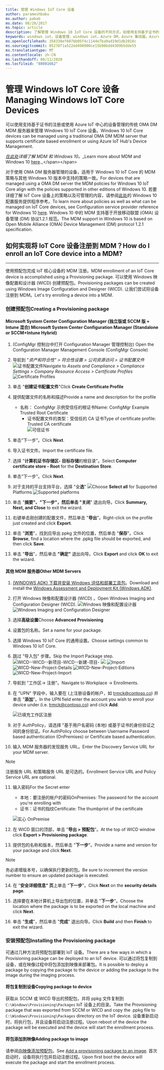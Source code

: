 ```yaml
---
title: 管理 Windows IoT Core 设备
author: parameshbabu
ms.author: pabab
ms.date: 08/28/2017
ms.topic: article
description: 了解管理 Windows 10 IoT Core 设备的不同方式，如使用支持基于证书的注册的传统 OMA DM MDM 服务器。
keywords: windows iot，设备管理，windows iot，Azure DM，Azure 集线器，Azure IoT
ms.openlocfilehash: 358338ef607bb05f4c1144e7ba9ad19d1db2018c
ms.sourcegitcommit: 05278f1a522ed498900ce15b98bdd4389b5dde55
ms.translationtype: MT
ms.contentlocale: zh-CN
ms.lasthandoff: 08/11/2020
ms.locfileid: "88081662"
---
```

# <a name="managing-windows-iot-core-devices"></a><span data-ttu-id="e54f8-104">管理 Windows IoT Core 设备</span><span class="sxs-lookup"><span data-stu-id="e54f8-104">Managing Windows IoT Core Devices</span></span>

<span data-ttu-id="e54f8-105">可以使用支持基于证书的注册或使用 Azure IoT 中心的设备管理的传统 OMA DM MDM 服务器来管理 Windows 10 IoT Core 设备。</span><span class="sxs-lookup"><span data-stu-id="e54f8-105">Windows 10 IoT Core devices can be managed using a traditional OMA DM MDM server that supports certificate based enrollment or using Azure IoT Hub's Device Management.</span></span>  

 <span data-ttu-id="e54f8-106">_[在此处](https://msdn.microsoft.com/library/windows/hardware/dn914769(v=vs.85).aspx)详细了解 MDM 和 Windows 10。_</span><span class="sxs-lookup"><span data-stu-id="e54f8-106">_Learn more about MDM and Windows 10 [here](https://msdn.microsoft.com/library/windows/hardware/dn914769(v=vs.85).aspx)._</span></span>  

<span data-ttu-id="e54f8-107">对于使用 OMA DM 服务器管理的设备，适用于 Windows 10 IoT Core 的 MDM 策略与其他 Windows 10 版本中支持的策略一致。</span><span class="sxs-lookup"><span data-stu-id="e54f8-107">For devices that are managed using a OMA DM server the MDM policies for Windows 10 IoT Core align with the policies supported in other editions of Windows 10.</span></span> <span data-ttu-id="e54f8-108">若要详细了解 IoT Core 设备上的策略以及可管理的内容，请参阅[此处](https://aka.ms/csplist)的 Windows 10 配置服务提供程序参考。</span><span class="sxs-lookup"><span data-stu-id="e54f8-108">To learn more about policies as well as what can be managed on IoT Core devices, see Configuration service provider reference for Windows 10 [here](https://aka.ms/csplist).</span></span> <span data-ttu-id="e54f8-109">Windows 10 中的 MDM 支持基于开放移动联盟 (OMA) 设备管理 (DM) 协议1.2.1 规范。</span><span class="sxs-lookup"><span data-stu-id="e54f8-109">The MDM support in Windows 10 is based on Open Mobile Alliance (OMA) Device Management (DM) protocol 1.2.1 specification.</span></span>

## <a name="how-do-i-enroll-an-iot-core-device-into-a-mdm"></a><span data-ttu-id="e54f8-110">如何实现将 IoT Core 设备注册到 MDM？</span><span class="sxs-lookup"><span data-stu-id="e54f8-110">How do I enroll an IoT Core device into a MDM?</span></span>
___
<span data-ttu-id="e54f8-111">使用预配包完成 IoT 核心设备的 MDM 注册。</span><span class="sxs-lookup"><span data-stu-id="e54f8-111">MDM enrollment of an IoT Core device is accomplished using a Provisioning package.</span></span> <span data-ttu-id="e54f8-112">可以使用 Windows 映像配置和设计器 (WICD) 创建预配包。</span><span class="sxs-lookup"><span data-stu-id="e54f8-112">Provisioning packages can be created using Windows Image Configuration and Designer (WICD).</span></span> <span data-ttu-id="e54f8-113">让我们尝试将设备注册到 MDM。</span><span class="sxs-lookup"><span data-stu-id="e54f8-113">Let's try enrolling a device into a MDM.</span></span>

### <a name="creating-a-provisioning-package"></a><span data-ttu-id="e54f8-114">创建预配包</span><span class="sxs-lookup"><span data-stu-id="e54f8-114">Creating a Provisioning package</span></span>

#### <a name="microsoft-system-center-configuration-manager-standalone-or-sccmintune-hybrid"></a><span data-ttu-id="e54f8-115">Microsoft System Center Configuration Manager (独立版或 SCCM 版 + Intune 混合) </span><span class="sxs-lookup"><span data-stu-id="e54f8-115">Microsoft System Center Configuration Manager (Standalone or SCCM+Intune Hybrid)</span></span>

1. <span data-ttu-id="e54f8-116"> (ConfigMgr 控制台中打开 Configuration Manager 管理控制台) </span><span class="sxs-lookup"><span data-stu-id="e54f8-116">Open the Configuration Manager Management Console (ConfigMgr Console)</span></span>

2. <span data-ttu-id="e54f8-117">导航到 "_资产和符合性" > 符合性设置 > 公司资源访问 > 证书配置文件_ 
    ![ 证书配置文件](../media/ManagingDevices/ConfigMgr-Certificate-Profiles.PNG)</span><span class="sxs-lookup"><span data-stu-id="e54f8-117">Navigate to _Assets and Compliance > Compliance Settings > Company Resource Access > Certificate Profiles_
![Certificate Profiles](../media/ManagingDevices/ConfigMgr-Certificate-Profiles.PNG)</span></span>

3. <span data-ttu-id="e54f8-118">单击 "**创建证书配置文件**"</span><span class="sxs-lookup"><span data-stu-id="e54f8-118">Click **Create Certificate Profile**</span></span>

4. <span data-ttu-id="e54f8-119">提供配置文件的名称和描述</span><span class="sxs-lookup"><span data-stu-id="e54f8-119">Provide a name and description for the profile</span></span>
   - <span data-ttu-id="e54f8-120">名称： ConfigMgr 示例受信任的根证书</span><span class="sxs-lookup"><span data-stu-id="e54f8-120">Name: ConfigMgr Example Trusted Root Certificate</span></span>
     - <span data-ttu-id="e54f8-121">证书配置文件的类型：受信任的 CA 证书</span><span class="sxs-lookup"><span data-stu-id="e54f8-121">Type of certificate profile: Trusted CA certificate</span></span>  
     ![可信证书](../media/ManagingDevices/ConfigMgr-Certificate-Profiles-Wizard.png)

5. <span data-ttu-id="e54f8-123">单击“下一步”。</span><span class="sxs-lookup"><span data-stu-id="e54f8-123">Click **Next**.</span></span>

6. <span data-ttu-id="e54f8-124">导入证书文件。</span><span class="sxs-lookup"><span data-stu-id="e54f8-124">Import the certificate file.</span></span>

7. <span data-ttu-id="e54f8-125">选择 "**计算机证书存储区-** **目标存储**的根目录"。</span><span class="sxs-lookup"><span data-stu-id="e54f8-125">Select **Computer certificate store - Root** for the **Destination Store**.</span></span>

8. <span data-ttu-id="e54f8-126">单击“下一步”。</span><span class="sxs-lookup"><span data-stu-id="e54f8-126">Click **Next**.</span></span>

9. <span data-ttu-id="e54f8-127">对于支持的平台支持平台，选择 "全**选**" ![](../media/ManagingDevices/ConfigMgr-Certificate-Profiles-Wizard-Supported-Platforms.png)</span><span class="sxs-lookup"><span data-stu-id="e54f8-127">Choose **Select all** for Supported Platforms ![Supported platforms](../media/ManagingDevices/ConfigMgr-Certificate-Profiles-Wizard-Supported-Platforms.png)</span></span>

10. <span data-ttu-id="e54f8-128">单击 "**摘要"、"下一步"，然后单击 "关闭**" 退出向导。</span><span class="sxs-lookup"><span data-stu-id="e54f8-128">Click **Summary, Next, and Close** to exit the wizard.</span></span>

11. <span data-ttu-id="e54f8-129">右键单击刚创建的配置文件，然后单击 "**导出**"。</span><span class="sxs-lookup"><span data-stu-id="e54f8-129">Right-click on the profile just created and click **Export**.</span></span>

12. <span data-ttu-id="e54f8-130">单击 "**浏览**"，找到应导出 ppkg 文件的位置，然后单击 "**保存**"。</span><span class="sxs-lookup"><span data-stu-id="e54f8-130">Click **Browse**, find a location where the .ppkg file should be exported, and then click **Save**.</span></span>

13. <span data-ttu-id="e54f8-131">单击 "**导出**"，然后单击 **"确定"** 退出向导。</span><span class="sxs-lookup"><span data-stu-id="e54f8-131">Click **Export** and click **OK** to exit the wizard.</span></span>

#### <a name="other-mdm-servers"></a><span data-ttu-id="e54f8-132">其他 MDM 服务器</span><span class="sxs-lookup"><span data-stu-id="e54f8-132">Other MDM Servers</span></span>

1. <span data-ttu-id="e54f8-133">[ (WINDOWS ADK) 下载并安装 Windows 评估和部署工具包](https://developer.microsoft.com/windows/hardware/windows-assessment-deployment-kit)。</span><span class="sxs-lookup"><span data-stu-id="e54f8-133">Download and install the [Windows Assessment and Deployment Kit (Windows ADK)](https://developer.microsoft.com/windows/hardware/windows-assessment-deployment-kit).</span></span>

2. <span data-ttu-id="e54f8-134">打开 Windows 映像和配置设计器 (WICD) 。</span><span class="sxs-lookup"><span data-stu-id="e54f8-134">Open Windows Imaging and Configuration Designer (WICD).</span></span>
   <span data-ttu-id="e54f8-135">![Windows 映像和配置设计器](../media/ManagingDevices/WICD-Start-Page.png)</span><span class="sxs-lookup"><span data-stu-id="e54f8-135">![Windows Imaging and Configuration Designer](../media/ManagingDevices/WICD-Start-Page.png)</span></span>

3. <span data-ttu-id="e54f8-136">选择**高级设置**</span><span class="sxs-lookup"><span data-stu-id="e54f8-136">Choose **Advanced Provisioning**</span></span>

4. <span data-ttu-id="e54f8-137">设置包的名称。</span><span class="sxs-lookup"><span data-stu-id="e54f8-137">Set a name for your package.</span></span>

5. <span data-ttu-id="e54f8-138">选择 Windows 10 IoT Core 的通用设置。</span><span class="sxs-lookup"><span data-stu-id="e54f8-138">Choose settings common to Windows 10 IoT Core.</span></span>

6. <span data-ttu-id="e54f8-139">跳过 "导入包" 步骤。</span><span class="sxs-lookup"><span data-stu-id="e54f8-139">Skip the Import Package step.</span></span>
   <span data-ttu-id="e54f8-140">![WICD--WICD--新项目-WICD--新建-项目- ](../media/ManagingDevices/WICD-Advanced-Provisioning-New-Project-Details.PNG) 
    ![ ](../media/ManagingDevices/WICD-Advanced-Provisioning-New-Project-Editions.PNG) 
    ![ Import](../media/ManagingDevices/WICD-Advanced-Provisioning-New-Project-Import.PNG)</span><span class="sxs-lookup"><span data-stu-id="e54f8-140">![WICD-New-Project-Details](../media/ManagingDevices/WICD-Advanced-Provisioning-New-Project-Details.PNG) 
![WICD-New-Project-Editions](../media/ManagingDevices/WICD-Advanced-Provisioning-New-Project-Editions.PNG) 
![WICD-New-Project-Import](../media/ManagingDevices/WICD-Advanced-Provisioning-New-Project-Import.PNG)</span></span>

7. <span data-ttu-id="e54f8-141">导航到 "工作区-> 注册"。</span><span class="sxs-lookup"><span data-stu-id="e54f8-141">Navigate to Workplace -> Enrollments.</span></span>

8. <span data-ttu-id="e54f8-142">在 "UPN" 字段中，输入要在 (上注册设备的帐户，如 trmck@contoso.co) 并单击 "**添加**"。</span><span class="sxs-lookup"><span data-stu-id="e54f8-142">In the UPN field enter the account you wish to enroll your device under (i.e. trmck@contoso.co) and click **Add**.</span></span>

   ![已填充工作区注册](../media/ManagingDevices/WICD-Workplace-Enrollments-UPN-Filled.png)

9. <span data-ttu-id="e54f8-144">对于 AuthPolicy，请选择 "基于用户名密码 (本地) 或基于证书的身份验证之间的身份验证。</span><span class="sxs-lookup"><span data-stu-id="e54f8-144">For AuthPolicy choose between Username Password based authentication (OnPremises) or Certificate based authentication.</span></span>

10. <span data-ttu-id="e54f8-145">输入 MDM 服务器的发现服务 URL。</span><span class="sxs-lookup"><span data-stu-id="e54f8-145">Enter the Discovery Service URL for your MDM server.</span></span>

> [!NOTE]
> <span data-ttu-id="e54f8-146">注册服务 URL 和策略服务 URL 是可选的。</span><span class="sxs-lookup"><span data-stu-id="e54f8-146">Enrollment Service URL and Policy Service URL are optional.</span></span>

11. <span data-ttu-id="e54f8-147">输入密码</span><span class="sxs-lookup"><span data-stu-id="e54f8-147">For the Secret enter</span></span>  
    - <span data-ttu-id="e54f8-148">本地：要注册的帐户的密码</span><span class="sxs-lookup"><span data-stu-id="e54f8-148">OnPremises: The password for the account you're enrolling with</span></span>  
    - <span data-ttu-id="e54f8-149">证书：证书的指纹</span><span class="sxs-lookup"><span data-stu-id="e54f8-149">Certificate: The thumbprint of the certificate</span></span>
    
    ![实心 OnPremise](../media/ManagingDevices/WICD-Workplace-Enrollments-UPN-Details-Filled-Premise.png)  

12. <span data-ttu-id="e54f8-151">在 WICD 窗口的顶部，单击 "**导出 > 预配包**"。</span><span class="sxs-lookup"><span data-stu-id="e54f8-151">At the top of WICD window click **Export > Provisioning package**.</span></span>

13. <span data-ttu-id="e54f8-152">提供包的名称和版本，然后单击 "**下一步**"。</span><span class="sxs-lookup"><span data-stu-id="e54f8-152">Provide a name and version for your package and click **Next**.</span></span> 

> [!NOTE]
> <span data-ttu-id="e54f8-153">务必递增版本号，以确保执行更新的包。</span><span class="sxs-lookup"><span data-stu-id="e54f8-153">Be sure to increment the version number to ensure an updated package is executed.</span></span>

14. <span data-ttu-id="e54f8-154">在 "**安全详细信息" 页**上单击 "**下一步**"。</span><span class="sxs-lookup"><span data-stu-id="e54f8-154">Click **Next** on the **security details page**.</span></span>

15. <span data-ttu-id="e54f8-155">选择要在本地计算机上导出包的位置，并单击 "**下一步**"。</span><span class="sxs-lookup"><span data-stu-id="e54f8-155">Choose the location where the package is to be exported on the local machine and click **Next**.</span></span>

16. <span data-ttu-id="e54f8-156">单击 "**生成**"，然后单击 "**完成**" 退出向导。</span><span class="sxs-lookup"><span data-stu-id="e54f8-156">Click **Build** and then **Finish** to exit the wizard.</span></span>

### <a name="installing-the-provisioning-package"></a><span data-ttu-id="e54f8-157">安装预配包</span><span class="sxs-lookup"><span data-stu-id="e54f8-157">Installing the Provisioning package</span></span>

<span data-ttu-id="e54f8-158">可通过几种方法将预配包部署到 IoT 设备。</span><span class="sxs-lookup"><span data-stu-id="e54f8-158">There are a few ways in which a Provisioning package can be deployed to an IoT device.</span></span> <span data-ttu-id="e54f8-159">可以通过将包复制到设备，或在映像过程中将包添加到映像来部署包。</span><span class="sxs-lookup"><span data-stu-id="e54f8-159">It is possible to deploy a package by copying the package to the device or adding the package to the image during the imaging process.</span></span>

#### <a name="copying-package-to-device"></a><span data-ttu-id="e54f8-160">将包复制到设备</span><span class="sxs-lookup"><span data-stu-id="e54f8-160">Copying package to device</span></span>

<span data-ttu-id="e54f8-161">获取从 SCCM 或 WICD 导出的预配包，并将 ppkg 文件复制到 `C:\Windows\Provisioning\Packages` IoT 设备上的目录。</span><span class="sxs-lookup"><span data-stu-id="e54f8-161">Take the Provisioning package that was exported from SCCM or WICD and copy the .ppkg file to `C:\Windows\Provisioning\Packages` directory on the IoT device.</span></span> <span data-ttu-id="e54f8-162">设备重新启动时，将执行包，并且设备将启动注册过程。</span><span class="sxs-lookup"><span data-stu-id="e54f8-162">Upon reboot of the device the package will be executed and the device will start the enrollment process.</span></span>

#### <a name="adding-package-to-image"></a><span data-ttu-id="e54f8-163">将包添加到映像</span><span class="sxs-lookup"><span data-stu-id="e54f8-163">Adding package to image</span></span>

<span data-ttu-id="e54f8-164">请参阅[向映像添加预配包](https://docs.microsoft.com/windows-hardware/manufacture/iot/add-a-provisioning-package-to-an-image)。</span><span class="sxs-lookup"><span data-stu-id="e54f8-164">See [Add a provisioning package to an image](https://docs.microsoft.com/windows-hardware/manufacture/iot/add-a-provisioning-package-to-an-image).</span></span> <span data-ttu-id="e54f8-165">首次启动时，设备将执行包并启动注册过程。</span><span class="sxs-lookup"><span data-stu-id="e54f8-165">Upon first boot the device will execute the package and start the enrollment process.</span></span>
